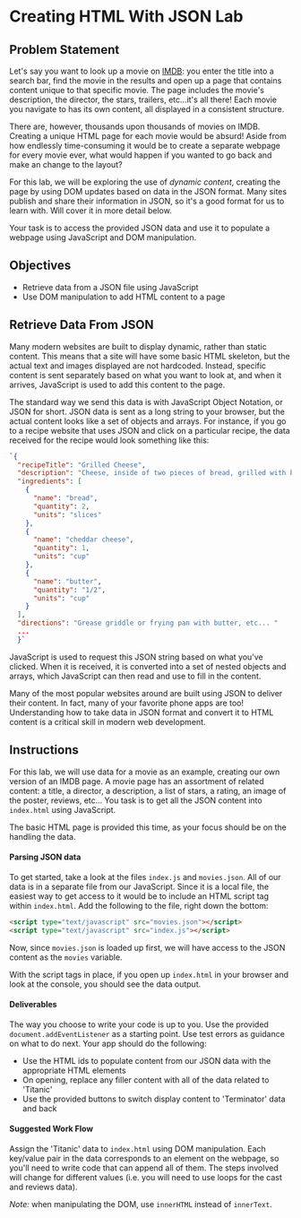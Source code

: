 # Creating HTML With JSON Lab

## Problem Statement

Let's say you want to look up a movie on [IMDB](http://www.imdb.com/): you
enter the title into a search bar, find the movie in the results and open up a
page that contains content unique to that specific movie. The page includes the
movie's description, the director, the stars, trailers, etc...it's all there!
Each movie you navigate to has its own content, all displayed in a consistent
structure.

There are, however, thousands upon thousands of movies on IMDB. Creating a
unique HTML page for each movie would be absurd! Aside from how endlessly
time-consuming it would be to create a separate webpage for every movie ever,
what would happen if you wanted to go back and make an change to the layout?

For this lab, we will be exploring the use of _dynamic content_, creating the
page by using DOM updates based on data in the JSON format. Many sites publish
and share their information in JSON, so it's a good format for us to learn
with. Will cover it in more detail below.

Your task is to access the provided JSON data and use it to populate a webpage
using JavaScript and DOM manipulation.

## Objectives

* Retrieve data from a JSON file using JavaScript
* Use DOM manipulation to add HTML content to a page

## Retrieve Data From JSON

Many modern websites are built to display dynamic, rather than static content.
This means that a site will have some basic HTML skeleton, but the actual text
and images displayed are not hardcoded. Instead, specific content is sent
separately based on what you want to look at, and when it arrives,
JavaScript is used to add this content to the page.

The standard way we send this data is with JavaScript Object Notation, or JSON
for short. JSON data is sent as a long string to your browser, but the actual
content looks like a set of objects and arrays.  For instance, if you go to a
recipe website that uses JSON and click on a particular recipe, the data
received for the recipe would look something like this:

```json
`{
  "recipeTitle": "Grilled Cheese",
  "description": "Cheese, inside of two pieces of bread, grilled with butter",
  "ingredients": [
    {
      "name": "bread",
      "quantity": 2,
      "units": "slices"
    },
    {
      "name": "cheddar cheese",
      "quantity": 1,
      "units": "cup"
    },
    {
      "name": "butter",
      "quantity": "1/2",
      "units": "cup"
    }
  ],
  "directions": "Grease griddle or frying pan with butter, etc... "
  ...
  }`
```

JavaScript is used to request this JSON string based on what you've clicked.
When it is received, it is converted into a set of nested objects and arrays,
which JavaScript can then read and use to fill in the content.

Many of the most popular websites around are built using JSON to deliver their
content. In fact, many of your favorite phone apps are too!  Understanding how
to take data in JSON format and convert it to HTML content is a critical skill
in modern web development.

## Instructions

For this lab, we will use data for a movie as an example, creating our own
version of an IMDB page. A movie page has an assortment of related content: a
title, a director, a description, a list of stars, a rating, an image of the
poster, reviews, etc... You task is to get all the JSON content into
`index.html` using JavaScript.

The basic HTML page is provided this time, as your focus should be on the
handling the data.

#### Parsing JSON data

To get started, take a look at the files `index.js` and `movies.json`. All of
our data is in a separate file from our JavaScript. Since it is a local file,
the easiest way to get access to it would be to include an HTML script tag
within `index.html`. Add the following to the file, right down the bottom:

```html
<script type="text/javascript" src="movies.json"></script>
<script type="text/javascript" src="index.js"></script>
```

Now, since `movies.json` is loaded up first, we will have access to the JSON
content as the `movies` variable.

With the script tags in place, if you open up `index.html` in your browser and
look at the console, you should see the data output.

#### Deliverables

The way you choose to write your code is up to you. Use the provided
`document.addEventListener` as a starting point. Use test errors as guidance on
what to do next. Your app should do the following:

* Use the HTML ids to populate content from our JSON data with the appropriate
HTML elements
* On opening, replace any filler content with all of the data related to 'Titanic'
* Use the provided buttons to switch display content to 'Terminator' data and back

#### Suggested Work Flow

Assign the 'Titanic' data to `index.html` using DOM manipulation.  Each
key/value pair in the data corresponds to an element on the webpage, so you'll
need to write code that can append all of them.  The steps involved will change
for different values (i.e. you will need to use loops for the cast and reviews
data).

*Note:* when manipulating the DOM, use `innerHTML` instead of `innerText`.
